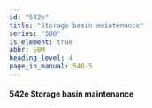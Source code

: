 ```yaml
---
id: "542e"
title: "Storage basin maintenance"
series: "500"
is_element: true
abbr: SBM
heading_level: 4
page_in_manual: 540-5
---
```


#### 542e Storage basin maintenance